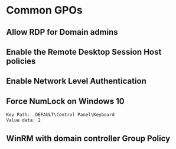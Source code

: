 
# Common GPOs
## Allow RDP for Domain admins
## Enable the Remote Desktop Session Host policies
## Enable Network Level Authentication
## Force NumLock on Windows 10
```cmd
Key Path: .DEFAULT\Control Panel\Keyboard
Value data: 2
```
## WinRM with domain controller Group Policy
